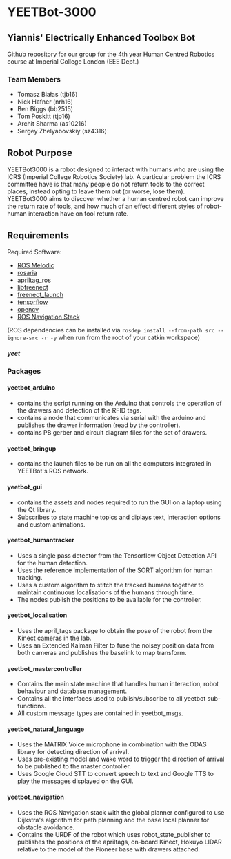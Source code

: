 # YEETBot-3000
## Yiannis' Electrically Enhanced Toolbox Bot

Github repository for our group for the 4th year Human Centred Robotics course at Imperial College London (EEE Dept.)

### Team Members
- Tomasz Białas (tjb16)
- Nick Hafner (nrh16)
- Ben Biggs (bb2515)
- Tom Poskitt (tjp16)
- Archit Sharma (as10216)
- Sergey Zhelyabovskiy (sz4316)

## Robot Purpose

YEETBot3000 is a robot designed to interact with humans who are using the ICRS (Imperial College Robotics Society) lab. A particular problem the ICRS committee have is that many people do not return tools to the correct places, instead opting to leave them out (or worse, lose them). YEETBot3000 aims to discover whether a human centred robot can improve the return rate of tools, and how much of an effect different styles of robot-human interaction have on tool return rate.

## Requirements

Required Software:
 - [ROS Melodic](http://wiki.ros.org/melodic)
 - [rosaria](http://wiki.ros.org/ROSARIA/Tutorials/How%20to%20use%20ROSARIA)
 - [apriltag_ros](http://wiki.ros.org/apriltag_ros)
 - [libfreenect](https://openkinect.org/wiki/Main_Page)
 - [freenect_launch](http://wiki.ros.org/freenect_launch)
 - [tensorflow](https://www.tensorflow.org/)
 - [opencv](https://opencv.org/)
 - [ROS Navigation Stack](http://wiki.ros.org/navigation)

(ROS dependencies can be installed via `rosdep install --from-path src --ignore-src -r -y` when run from the root of your catkin workspace)

##### yeet

### Packages

#### yeetbot_arduino 
- contains the script running on the Arduino that controls the operation of the drawers and detection of the RFID tags. 
- contains a node that communicates via serial with the arduino and publishes the drawer information (read by the controller).
- contains PB gerber and circuit diagram files for the set of drawers.

#### yeetbot_bringup
- contains the launch files to be run on all the computers integrated in YEETBot's ROS network.

#### yeetbot_gui 
- contains the assets and nodes required to run the GUI on a laptop using the Qt library.
- Subscribes to state machine topics and diplays text, interaction options and custom animations.

#### yeetbot_humantracker
- Uses a single pass detector from the Tensorflow Object Detection API for the human detection.
- Uses the reference implementation of the SORT algorithm for human tracking.
- Uses a custom algorithm to stitch the tracked humans together to maintain continuous localisations of the humans through time.
- The nodes publish the positions to be available for the controller.

#### yeetbot_localisation
- Uses the april_tags package to obtain the pose of the robot from the Kinect cameras in the lab.
- Uses an Extended Kalman Filter to fuse the noisey position data from both cameras and publishes the baselink to map transform.

#### yeetbot_mastercontroller
- Contains the main state machine that handles human interaction, robot behaviour and database management.
- Contains all the interfaces used to publish/subscribe to all yeetbot sub-functions.
- All custom message types are contained in yeetbot_msgs.

#### yeetbot_natural_language
- Uses the MATRIX Voice microphone in combination with the ODAS library for detecting direction of arrival.
- Uses pre-existing model and wake word to trigger the direction of arrival to be published to the master controller.
- Uses Google Cloud STT to convert speech to text and Google TTS to play the messages displayed on the GUI.

#### yeetbot_navigation
- Uses the ROS Navigation stack with the global planner configured to use Dijkstra's algorithm for path planning and the base local planner for obstacle avoidance.
- Contains the URDF of the robot which uses robot_state_publisher to publishes the positions of the apriltags, on-board Kinect, Hokuyo LIDAR relative to the model of the Pioneer base with drawers attached.
